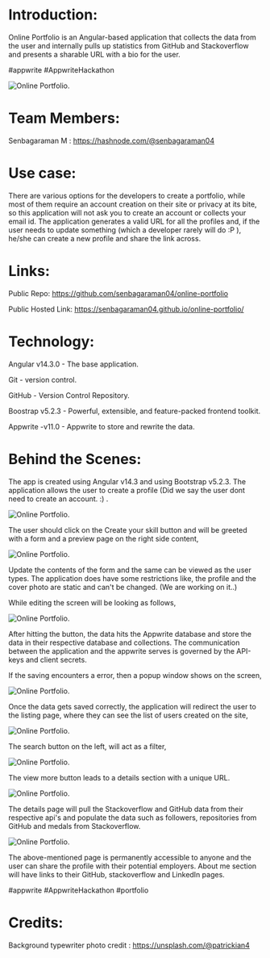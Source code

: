 # Introduction:
Online Portfolio is an Angular-based application that collects the data from the user and internally pulls up statistics from GitHub and Stackoverflow and presents a sharable URL with a bio for the user.

#appwrite #AppwriteHackathon

![Online Portfolio.](https://cdn.hashnode.com/res/hashnode/image/upload/v1684655118743/5210134e-eae4-4e65-8403-c136f393f664.png?auto=compress,format&format=webp)

# Team Members:

Senbagaraman M : https://hashnode.com/@senbagaraman04


# Use case:
There are various options for the developers to create a portfolio, while most of them require an account creation on their site or privacy at its bite, so this application will not ask you to create an account or collects your email id. The application generates a valid URL for all the profiles and, if the user needs to update something (which a developer rarely will do :P ), he/she can create a new profile and share the link across.

# Links:
Public Repo: https://github.com/senbagaraman04/online-portfolio

Public Hosted Link: https://senbagaraman04.github.io/online-portfolio/

# Technology:
Angular v14.3.0 - The base application.

Git - version control.

GitHub - Version Control Repository.

Boostrap v5.2.3 - Powerful, extensible, and feature-packed frontend toolkit.

Appwrite -v11.0 - Appwrite to store and rewrite the data.

# Behind the Scenes:
The app is created using Angular v14.3 and using Bootstrap v5.2.3. The application allows the user to create a profile (Did we say the user dont need to create an account. :) .

![Online Portfolio.](https://cdn.hashnode.com/res/hashnode/image/upload/v1684655118743/5210134e-eae4-4e65-8403-c136f393f664.png?auto=compress,format&format=webp)


The user should click on the Create your skill button and will be greeted with a form and a preview page on the right side content,

![Online Portfolio.](https://cdn.hashnode.com/res/hashnode/image/upload/v1684655185311/bab5550a-8962-4183-9897-d47cfd31814e.png?auto=compress,format&format=webp)

Update the contents of the form and the same can be viewed as the user types. The application does have some restrictions like, the profile and the cover photo are static and can't be changed. (We are working on it..)

While editing the screen will be looking as follows,

![Online Portfolio.](https://cdn.hashnode.com/res/hashnode/image/upload/v1684656853116/dd5e4a8e-d842-44a6-a357-158d94df0638.png?auto=compress,format&format=webp)


After hitting the button, the data hits the Appwrite database and store the data in their respective database and collections. The communication between the application and the appwrite serves is governed by the API-keys and client secrets.

If the saving encounters a error, then a popup window shows on the screen,

![Online Portfolio.](https://cdn.hashnode.com/res/hashnode/image/upload/v1684657355842/fedc40fb-3517-47d1-8dfc-6783cc8d3bac.png?auto=compress,format&format=webp)

Once the data gets saved correctly, the application will redirect the user to the listing page, where they can see the list of users created on the site,



![Online Portfolio.](https://cdn.hashnode.com/res/hashnode/image/upload/v1684657408466/76e2d6ef-eb2e-484c-9e4a-21a018d7677b.png?auto=compress,format&format=webp)


The search button on the left, will act as a filter,


![Online Portfolio.](https://cdn.hashnode.com/res/hashnode/image/upload/v1684657408466/76e2d6ef-eb2e-484c-9e4a-21a018d7677b.png?auto=compress,format&format=webp)


The view more button leads to a details section with a unique URL.


![Online Portfolio.](https://cdn.hashnode.com/res/hashnode/image/upload/v1684657493450/4a378aaa-12fc-479c-ba68-fb9d101a3069.png)



The details page will pull the Stackoverflow and GitHub data from their respective api's and populate the data such as followers, repositories from GitHub and medals from Stackoverflow.


![Online Portfolio.](https://cdn.hashnode.com/res/hashnode/image/upload/v1684657698075/bab7922c-5fcc-4e7f-b6d1-ef219edb4798.png?auto=compress,format&format=webp)

The above-mentioned page is permanently accessible to anyone and the user can share the profile with their potential employers. About me section will have links to their GitHub, stackoverflow and LinkedIn pages.

#appwrite #AppwriteHackathon #portfolio


# Credits:
Background typewriter photo credit : https://unsplash.com/@patrickian4

